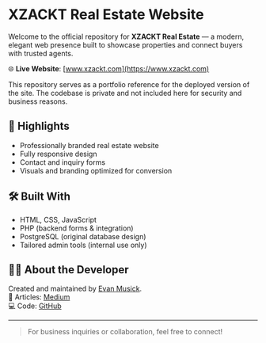 # XZACKT Real Estate Website

Welcome to the official repository for **XZACKT Real Estate** — a modern, elegant web presence built to showcase properties and connect buyers with trusted agents.

🌐 **Live Website**: [www.xzackt.com](https://www.xzackt.com)

This repository serves as a portfolio reference for the deployed version of the site. The codebase is private and not included here for security and business reasons.

## 📸 Highlights

- Professionally branded real estate website
- Fully responsive design
- Contact and inquiry forms
- Visuals and branding optimized for conversion

## 🛠️ Built With

- HTML, CSS, JavaScript
- PHP (backend forms & integration)
- PostgreSQL (original database design)
- Tailored admin tools (internal use only)

## 🙋‍♂️ About the Developer

Created and maintained by [Evan Musick](https://www.linkedin.com/in/evan-musick-49ba15187).  
📖 Articles: [Medium](https://medium.com/@evanmusick.dev)  
💻 Code: [GitHub](https://github.com/musickevan1)

---

> For business inquiries or collaboration, feel free to connect!
